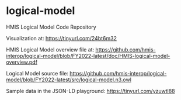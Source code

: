 logical-model
=============

HMIS Logical Model Code Repository

Visualization at: https://tinyurl.com/24bt6m32

HMIS Logical Model overview file at: https://github.com/hmis-interop/logical-model/blob/FY2022-latest/doc/HMIS-logical-model-overview.pdf

Logical Model source file: https://github.com/hmis-interop/logical-model/blob/FY2022-latest/src/logical-model.n3.owl

Sample data in the JSON-LD playground: https://tinyurl.com/yzuwtl88
